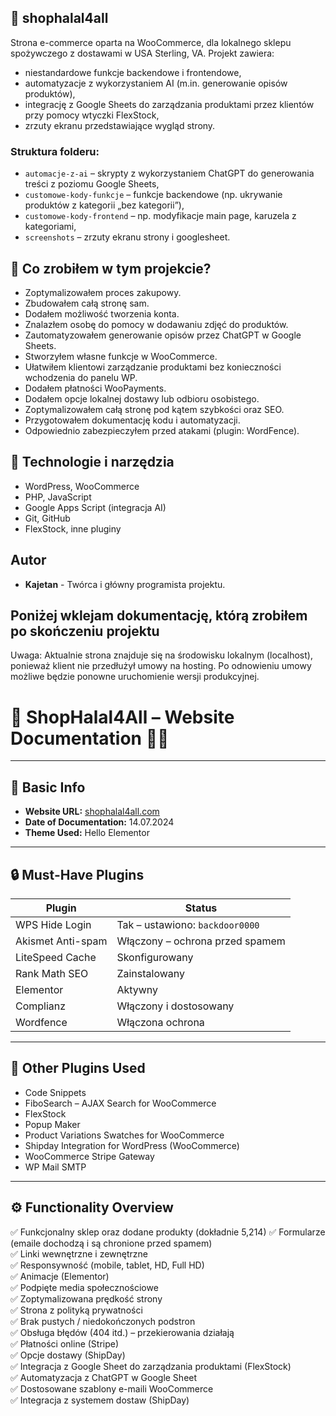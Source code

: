 ## 📁 shophalal4all

Strona e-commerce oparta na WooCommerce, dla lokalnego sklepu spożywczego z dostawami w USA Sterling, VA. Projekt zawiera:

- niestandardowe funkcje backendowe i frontendowe,
- automatyzacje z wykorzystaniem AI (m.in. generowanie opisów produktów),
- integrację z Google Sheets do zarządzania produktami przez klientów przy pomocy wtyczki FlexStock,
- zrzuty ekranu przedstawiające wygląd strony.
  

### Struktura folderu:

- `automacje-z-ai` – skrypty z wykorzystaniem ChatGPT do generowania treści z poziomu Google Sheets,
- `customowe-kody-funkcje` – funkcje backendowe (np. ukrywanie produktów z kategorii „bez kategorii”),
- `customowe-kody-frontend` – np. modyfikacje main page, karuzela z kategoriami,
- `screenshots` – zrzuty ekranu strony i googlesheet.


## 🧠 Co zrobiłem w tym projekcie?

- Zoptymalizowałem proces zakupowy.
- Zbudowałem całą stronę sam.
- Dodałem możliwość tworzenia konta.
- Znalazłem osobę do pomocy w dodawaniu zdjęć do produktów.
- Zautomatyzowałem generowanie opisów przez ChatGPT w Google Sheets.
- Stworzyłem własne funkcje w WooCommerce.
- Ułatwiłem klientowi zarządzanie produktami bez konieczności wchodzenia do panelu WP.
- Dodałem płatności WooPayments.
- Dodałem opcje lokalnej dostawy lub odbioru osobistego.
- Zoptymalizowałem całą stronę pod kątem szybkości oraz SEO.
- Przygotowałem dokumentację kodu i automatyzacji.
- Odpowiednio zabezpieczyłem przed atakami (plugin: WordFence).


## 🔧 Technologie i narzędzia

- WordPress, WooCommerce
- PHP, JavaScript
- Google Apps Script (integracja AI)
- Git, GitHub
- FlexStock, inne pluginy

## Autor

- **Kajetan** - Twórca i główny programista projektu.

## Poniżej wklejam dokumentację, którą zrobiłem po skończeniu projektu
Uwaga: Aktualnie strona znajduje się na środowisku lokalnym (localhost), ponieważ klient nie przedłużył umowy na hosting. Po odnowieniu umowy możliwe będzie ponowne uruchomienie wersji produkcyjnej.

# 🛒 ShopHalal4All – Website Documentation 📄👦

---

## 📌 Basic Info

- **Website URL:** [shophalal4all.com](https://shophalal4all.com)
- **Date of Documentation:** 14.07.2024
- **Theme Used:** Hello Elementor

---

## 🔒 Must-Have Plugins

| Plugin                             | Status                                   |
|-----------------------------------|------------------------------------------|
| WPS Hide Login                    | Tak – ustawiono: `backdoor0000`          |
| Akismet Anti-spam                 | Włączony – ochrona przed spamem          |
| LiteSpeed Cache                   | Skonfigurowany                            |
| Rank Math SEO                     | Zainstalowany                             |
| Elementor                         | Aktywny                                  |
| Complianz                         | Włączony i dostosowany                    |
| Wordfence                         | Włączona ochrona                         |

---

## 🔌 Other Plugins Used

- Code Snippets
- FiboSearch – AJAX Search for WooCommerce
- FlexStock
- Popup Maker
- Product Variations Swatches for WooCommerce
- Shipday Integration for WordPress (WooCommerce)
- WooCommerce Stripe Gateway
- WP Mail SMTP

---

## ⚙️ Functionality Overview

✅ Funkcjonalny sklep oraz dodane produkty (dokładnie 5,214)
✅ Formularze (emaile dochodzą i są chronione przed spamem)  
✅ Linki wewnętrzne i zewnętrzne  
✅ Responsywność (mobile, tablet, HD, Full HD)  
✅ Animacje (Elementor)  
✅ Podpięte media społecznościowe  
✅ Zoptymalizowana prędkość strony  
✅ Strona z polityką prywatności  
✅ Brak pustych / niedokończonych podstron  
✅ Obsługa błędów (404 itd.) – przekierowania działają  
✅ Płatności online (Stripe)  
✅ Opcje dostawy (ShipDay)  
✅ Integracja z Google Sheet do zarządzania produktami (FlexStock)  
✅ Automatyzacja z ChatGPT w Google Sheet  
✅ Dostosowane szablony e-maili WooCommerce  
✅ Integracja z systemem dostaw (ShipDay)
